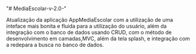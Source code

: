 "# MediaEscolar-v-2.0-" 

Atualização da aplicação AppMediaEscolar com a utilização de uma inteface mais bonita e fluida para a utilização do usuário, além da integração com o banco de dados usando CRUD, com o método de desenvolvimento em camadas,MVC, além da tela splash, e integração com a redepara a busca no banco de dados.
